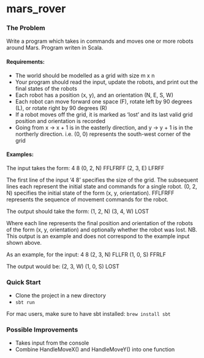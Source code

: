 # mars_rover

### The Problem
Write a program which takes in commands and moves one or more robots around
Mars. Program writen in Scala. 

#### Requirements:
- The world should be modelled as a grid with size m x n
- Your program should read the input, update the robots, and print out the final states of
the robots
- Each robot has a position (x, y), and an orientation (N, E, S, W)
- Each robot can move forward one space (F), rotate left by 90 degrees (L), or rotate
right by 90 degrees (R)
- If a robot moves off the grid, it is marked as ‘lost’ and its last valid grid position and
orientation is recorded
- Going from x -> x + 1 is in the easterly direction, and y -> y + 1 is in the northerly
direction. i.e. (0, 0) represents the south-west corner of the grid

#### Examples:
The input takes the form:
4 8
(0, 2, N) FFLFRFF
(2, 3, E) LFRFF

The first line of the input ‘4 8’ specifies the size of the grid. The subsequent lines each represent
the initial state and commands for a single robot. (0, 2, N) specifies the initial state of the form
(x, y, orientation). FFLFRFF represents the sequence of movement commands for the robot.

The output should take the form:
(1, 2, N)
(3, 4, W) LOST

Where each line represents the final position and orientation of the robots of the form (x, y,
orientation) and optionally whether the robot was lost. NB. This output is an example and does
not correspond to the example input shown above.

As an example, for the input:
4 8
(2, 3, N) FLLFR
(1, 0, S) FFRLF

The output would be:
(2, 3, W)
(1, 0, S) LOST

### Quick Start
- Clone the project in a new directory
- `sbt run`

For mac users, make sure to have sbt installed: `brew install sbt`

### Possible Improvements
- Takes input from the console 
- Combine HandleMoveX() and HandleMoveY() into one function


